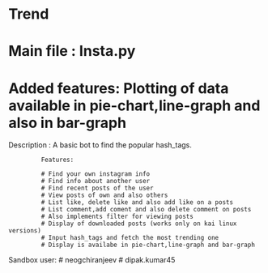 # Trend
# Main file : Insta.py
# Added features: Plotting of data available in pie-chart,line-graph and also in bar-graph

Description :
             A basic bot to find the popular hash_tags.
             
             Features:
             
             # Find your own instagram info
             # Find info about another user
             # Find recent posts of the user
             # View posts of own and also others
             # List like, delete like and also add like on a posts
             # List comment,add coment and also delete comment on posts
             # Also implements filter for viewing posts 
             # Display of downloaded posts (works only on kai linux versions)
             # Input hash_tags and fetch the most trending one
             # Display is availabe in pie-chart,line-graph and bar-graph
             
 Sandbox user: # neogchiranjeev
               # dipak.kumar45
  
  
